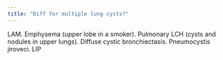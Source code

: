 ```yaml
---
title: "Diff for multiple lung cysts?"
---
```

LAM. Emphysema (upper lobe in a smoker). Pulmonary LCH (cysts and nodules in upper lungs). Diffuse cystic bronchiectasis. Pneumocystis jiroveci. LIP

